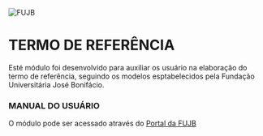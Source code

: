 
![FUJB](https://portal.fujb.ufrj.br/img/topo.gif)

# TERMO DE REFERÊNCIA

Esté módulo foi desenvolvido para auxiliar os usuário na elaboração do termo de referência, seguindo os modelos esptabelecidos pela Fundação Universitária José Bonifácio.

### MANUAL DO USUÁRIO

O módulo pode ser acessado através do [Portal da FUJB](https://portal.fujb.ufrj.br)


